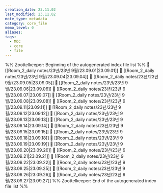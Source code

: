 ```yaml
---
creation_date: 23.11.02
last_modified: 23.11.02
note_type: metadata
category: core_file
memo_level: 0
aliases: 
tags:
  - MOC
  - core
  - file
---
```

%% Zoottelkeeper: Beginning of the autogenerated index file list  %%
📄 [[Room_2_daily notes/23년/23년 9월/23.09.01|23.09.01]]
📄 [[Room_2_daily notes/23년/23년 9월/23.09.04|23.09.04]]
📄 [[Room_2_daily notes/23년/23년 9월/23.09.05|23.09.05]]
📄 [[Room_2_daily notes/23년/23년 9월/23.09.06|23.09.06]]
📄 [[Room_2_daily notes/23년/23년 9월/23.09.07|23.09.07]]
📄 [[Room_2_daily notes/23년/23년 9월/23.09.08|23.09.08]]
📄 [[Room_2_daily notes/23년/23년 9월/23.09.11|23.09.11]]
📄 [[Room_2_daily notes/23년/23년 9월/23.09.12|23.09.12]]
📄 [[Room_2_daily notes/23년/23년 9월/23.09.13|23.09.13]]
📄 [[Room_2_daily notes/23년/23년 9월/23.09.14|23.09.14]]
📄 [[Room_2_daily notes/23년/23년 9월/23.09.15|23.09.15]]
📄 [[Room_2_daily notes/23년/23년 9월/23.09.18|23.09.18]]
📄 [[Room_2_daily notes/23년/23년 9월/23.09.19|23.09.19]]
📄 [[Room_2_daily notes/23년/23년 9월/23.09.20|23.09.20]]
📄 [[Room_2_daily notes/23년/23년 9월/23.09.21|23.09.21]]
📄 [[Room_2_daily notes/23년/23년 9월/23.09.22|23.09.22]]
📄 [[Room_2_daily notes/23년/23년 9월/23.09.25|23.09.25]]
📄 [[Room_2_daily notes/23년/23년 9월/23.09.26|23.09.26]]
📄 [[Room_2_daily notes/23년/23년 9월/23.09.27|23.09.27]]
%% Zoottelkeeper: End of the autogenerated index file list  %%
